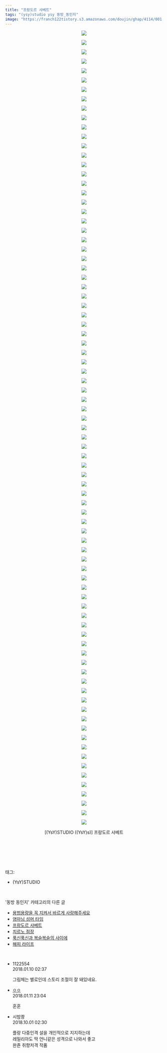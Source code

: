 ```yaml
---
title: "프랑도르 샤베트"
tags: "(ysy)studio ysy 동방_동인지"
image: "https://franch122tistory.s3.amazonaws.com/doujin/ghap/4114/001.jpg"
---
```

<div class="article">
<p style="text-align: center; clear: none; float: none;"><img src="{{ site.imgserver8 }}/ghap/4114/001.jpg"/></p>
<p style="text-align: center; clear: none; float: none;"><img src="{{ site.imgserver8 }}/ghap/4114/002.jpg"/></p>
<p style="text-align: center; clear: none; float: none;"><img src="{{ site.imgserver8 }}/ghap/4114/003.jpg"/></p>
<p style="text-align: center; clear: none; float: none;"><img src="{{ site.imgserver8 }}/ghap/4114/004.jpg"/></p>
<p style="text-align: center; clear: none; float: none;"><img src="{{ site.imgserver8 }}/ghap/4114/005.jpg"/></p>
<p style="text-align: center; clear: none; float: none;"><img src="{{ site.imgserver8 }}/ghap/4114/006.jpg"/></p>
<p style="text-align: center; clear: none; float: none;"><img src="{{ site.imgserver8 }}/ghap/4114/007.jpg"/></p>
<p style="text-align: center; clear: none; float: none;"><img src="{{ site.imgserver8 }}/ghap/4114/008.jpg"/></p>
<p style="text-align: center; clear: none; float: none;"><img src="{{ site.imgserver8 }}/ghap/4114/009.jpg"/></p>
<p style="text-align: center; clear: none; float: none;"><img src="{{ site.imgserver8 }}/ghap/4114/010.jpg"/></p>
<p style="text-align: center; clear: none; float: none;"><img src="{{ site.imgserver8 }}/ghap/4114/011.jpg"/></p>
<p style="text-align: center; clear: none; float: none;"><img src="{{ site.imgserver8 }}/ghap/4114/012.jpg"/></p>
<p style="text-align: center; clear: none; float: none;"><img src="{{ site.imgserver8 }}/ghap/4114/013.jpg"/></p>
<p style="text-align: center; clear: none; float: none;"><img src="{{ site.imgserver8 }}/ghap/4114/014.jpg"/></p>
<p style="text-align: center; clear: none; float: none;"><img src="{{ site.imgserver8 }}/ghap/4114/015.jpg"/></p>
<p style="text-align: center; clear: none; float: none;"><img src="{{ site.imgserver8 }}/ghap/4114/016.jpg"/></p>
<p style="text-align: center; clear: none; float: none;"><img src="{{ site.imgserver8 }}/ghap/4114/017.jpg"/></p>
<p style="text-align: center; clear: none; float: none;"><img src="{{ site.imgserver8 }}/ghap/4114/018.jpg"/></p>
<p style="text-align: center; clear: none; float: none;"><img src="{{ site.imgserver8 }}/ghap/4114/019.jpg"/></p>
<p style="text-align: center; clear: none; float: none;"><img src="{{ site.imgserver8 }}/ghap/4114/020.jpg"/></p>
<p style="text-align: center; clear: none; float: none;"><img src="{{ site.imgserver8 }}/ghap/4114/021.jpg"/></p>
<p style="text-align: center; clear: none; float: none;"><img src="{{ site.imgserver8 }}/ghap/4114/022.jpg"/></p>
<p style="text-align: center; clear: none; float: none;"><img src="{{ site.imgserver8 }}/ghap/4114/023.jpg"/></p>
<p style="text-align: center; clear: none; float: none;"><img src="{{ site.imgserver8 }}/ghap/4114/024.jpg"/></p>
<p style="text-align: center; clear: none; float: none;"><img src="{{ site.imgserver8 }}/ghap/4114/025.jpg"/></p>
<p style="text-align: center; clear: none; float: none;"><img src="{{ site.imgserver8 }}/ghap/4114/026.jpg"/></p>
<p style="text-align: center; clear: none; float: none;"><img src="{{ site.imgserver8 }}/ghap/4114/027.jpg"/></p>
<p style="text-align: center; clear: none; float: none;"><img src="{{ site.imgserver8 }}/ghap/4114/028.jpg"/></p>
<p style="text-align: center; clear: none; float: none;"><img src="{{ site.imgserver8 }}/ghap/4114/029.jpg"/></p>
<p style="text-align: center; clear: none; float: none;"><img src="{{ site.imgserver8 }}/ghap/4114/030.jpg"/></p>
<p style="text-align: center; clear: none; float: none;"><img src="{{ site.imgserver8 }}/ghap/4114/031.jpg"/></p>
<p style="text-align: center; clear: none; float: none;"><img src="{{ site.imgserver8 }}/ghap/4114/032.jpg"/></p>
<p style="text-align: center; clear: none; float: none;"><img src="{{ site.imgserver8 }}/ghap/4114/033.jpg"/></p>
<p style="text-align: center; clear: none; float: none;"><img src="{{ site.imgserver8 }}/ghap/4114/034.jpg"/></p>
<p style="text-align: center; clear: none; float: none;"><img src="{{ site.imgserver8 }}/ghap/4114/035.jpg"/></p>
<p style="text-align: center; clear: none; float: none;"><img src="{{ site.imgserver8 }}/ghap/4114/036.jpg"/></p>
<p style="text-align: center; clear: none; float: none;"><img src="{{ site.imgserver8 }}/ghap/4114/037.jpg"/></p>
<p style="text-align: center; clear: none; float: none;"><img src="{{ site.imgserver8 }}/ghap/4114/038.jpg"/></p>
<p style="text-align: center; clear: none; float: none;"><img src="{{ site.imgserver8 }}/ghap/4114/039.jpg"/></p>
<p style="text-align: center; clear: none; float: none;"><img src="{{ site.imgserver8 }}/ghap/4114/040.jpg"/></p>
<p style="text-align: center; clear: none; float: none;"><img src="{{ site.imgserver8 }}/ghap/4114/041.jpg"/></p>
<p style="text-align: center; clear: none; float: none;"><img src="{{ site.imgserver8 }}/ghap/4114/042.jpg"/></p>
<p style="text-align: center; clear: none; float: none;"><img src="{{ site.imgserver8 }}/ghap/4114/043.jpg"/></p>
<p style="text-align: center; clear: none; float: none;"><img src="{{ site.imgserver8 }}/ghap/4114/044.jpg"/></p>
<p style="text-align: center; clear: none; float: none;"><img src="{{ site.imgserver8 }}/ghap/4114/045.jpg"/></p>
<p style="text-align: center; clear: none; float: none;"><img src="{{ site.imgserver8 }}/ghap/4114/046.jpg"/></p>
<p style="text-align: center; clear: none; float: none;"><img src="{{ site.imgserver8 }}/ghap/4114/047.jpg"/></p>
<p style="text-align: center; clear: none; float: none;"><img src="{{ site.imgserver8 }}/ghap/4114/048.jpg"/></p>
<p style="text-align: center; clear: none; float: none;"><img src="{{ site.imgserver8 }}/ghap/4114/049.jpg"/></p>
<p style="text-align: center; clear: none; float: none;"><img src="{{ site.imgserver8 }}/ghap/4114/050.jpg"/></p>
<p style="text-align: center; clear: none; float: none;"><img src="{{ site.imgserver8 }}/ghap/4114/051.jpg"/></p>
<p style="text-align: center; clear: none; float: none;"><img src="{{ site.imgserver8 }}/ghap/4114/052.jpg"/></p>
<p style="text-align: center; clear: none; float: none;"><img src="{{ site.imgserver8 }}/ghap/4114/053.jpg"/></p>
<p style="text-align: center; clear: none; float: none;"><img src="{{ site.imgserver8 }}/ghap/4114/054.jpg"/></p>
<p style="text-align: center; clear: none; float: none;"><img src="{{ site.imgserver8 }}/ghap/4114/055.jpg"/></p>
<p style="text-align: center; clear: none; float: none;"><img src="{{ site.imgserver8 }}/ghap/4114/056.jpg"/></p>
<p style="text-align: center; clear: none; float: none;"><img src="{{ site.imgserver8 }}/ghap/4114/057.jpg"/></p>
<p style="text-align: center; clear: none; float: none;"><img src="{{ site.imgserver8 }}/ghap/4114/058.jpg"/></p>
<p style="text-align: center; clear: none; float: none;"><img src="{{ site.imgserver8 }}/ghap/4114/059.jpg"/></p>
<p style="text-align: center; clear: none; float: none;"><img src="{{ site.imgserver8 }}/ghap/4114/060.jpg"/></p>
<p style="text-align: center; clear: none; float: none;"><img src="{{ site.imgserver8 }}/ghap/4114/061.jpg"/></p>
<p style="text-align: center; clear: none; float: none;"><img src="{{ site.imgserver8 }}/ghap/4114/062.jpg"/></p>
<p style="text-align: center; clear: none; float: none;"><img src="{{ site.imgserver8 }}/ghap/4114/063.jpg"/></p>
<p style="text-align: center; clear: none; float: none;"><img src="{{ site.imgserver8 }}/ghap/4114/064.jpg"/></p>
<p style="text-align: center; clear: none; float: none;"><img src="{{ site.imgserver8 }}/ghap/4114/065.jpg"/></p>
<p style="text-align: center; clear: none; float: none;"><img src="{{ site.imgserver8 }}/ghap/4114/066.jpg"/></p>
<p style="text-align: center; clear: none; float: none;"><img src="{{ site.imgserver8 }}/ghap/4114/067.jpg"/></p>
<p style="text-align: center; clear: none; float: none;"><img src="{{ site.imgserver8 }}/ghap/4114/068.jpg"/></p>
<p style="text-align: center; clear: none; float: none;"><img src="{{ site.imgserver8 }}/ghap/4114/069.jpg"/></p>
<p style="text-align: center; clear: none; float: none;"><img src="{{ site.imgserver8 }}/ghap/4114/070.jpg"/></p>
<p style="text-align: center; clear: none; float: none;"><img src="{{ site.imgserver8 }}/ghap/4114/071.jpg"/></p>
<p style="text-align: center; clear: none; float: none;"><img src="{{ site.imgserver8 }}/ghap/4114/072.jpg"/></p>
<p style="text-align: center; clear: none; float: none;"><img src="{{ site.imgserver8 }}/ghap/4114/073.jpg"/></p>
<p style="text-align: center; clear: none; float: none;"><img src="{{ site.imgserver8 }}/ghap/4114/074.jpg"/></p>
<p style="text-align: center; clear: none; float: none;"><img src="{{ site.imgserver8 }}/ghap/4114/075.jpg"/></p>
<p style="text-align: center; clear: none; float: none;"><img src="{{ site.imgserver8 }}/ghap/4114/076.jpg"/></p>
<p style="text-align: center; clear: none; float: none;"><img src="{{ site.imgserver8 }}/ghap/4114/077.jpg"/></p>
<p style="text-align: center; clear: none; float: none;"><img src="{{ site.imgserver8 }}/ghap/4114/078.jpg"/></p>
<p style="text-align: center; clear: none; float: none;"><img src="{{ site.imgserver8 }}/ghap/4114/079.jpg"/></p>
<p style="text-align: center; clear: none; float: none;"><img src="{{ site.imgserver8 }}/ghap/4114/080.jpg"/></p>
<p style="text-align: center; clear: none; float: none;"><img src="{{ site.imgserver8 }}/ghap/4114/081.jpg"/></p>
<p style="text-align: center; clear: none; float: none;"><img src="{{ site.imgserver8 }}/ghap/4114/082.jpg"/></p>
<p style="text-align: center; clear: none; float: none;"><img src="{{ site.imgserver8 }}/ghap/4114/083.jpg"/></p>
<p style="text-align: center; clear: none; float: none;"><img src="{{ site.imgserver8 }}/ghap/4114/084.jpg"/></p>
<p style="text-align: center; clear: none; float: none;"><img src="{{ site.imgserver8 }}/ghap/4114/085.jpg"/></p>
<p style="text-align: center; clear: none; float: none;">[(YsY)STUDIO ((YsY)s)] 프랑도르 샤베트</p>
<p style="text-align: center; clear: none; float: none;"><br/></p>
<p><br/></p>
</div><br/>
<div class="tagTrail">
<p>태그: </p>
<ul>
<li>(YsY)STUDIO</li>
</ul>
</div><br/>
<div class="another">
<p>'동방 동인지' 카테고리의 다른 글</p>
<ul>
<li><a href="/ghap_4128">용법용량을 꼭 지켜서 바르게 사랑해주세요</a></li>
<li><a href="/ghap_4126">염마님 섬머 타임</a></li>
<li><a href="/ghap_4114">프랑도르 샤베트</a></li>
<li><a href="/ghap_4113">치르노 점장</a></li>
<li><a href="/ghap_4100">푹신푹신과 복슬복슬의 사이에</a></li>
<li><a href="/ghap_4090">해피 라이프</a></li>
</ul>
</div><br/>
<div class="cb_module cb_fluid">
<div class="cb_wrt cb_profile">
<div class="comment">
<ul>
<li class="cb_thumb_off" id="comment15170715">
<div class="cb_comment_area">
<div class="cb_info_area">
<div class="cb_section">
<span class="cb_nick_name">1122554</span>
</div>
<div class="cb_section">
<span class="cb_date">2018.01.10 02:37 </span>
</div>
</div>
<div class="cb_dsc_comment">
<p class="cb_dsc">
											그림체는 별로인데 스토리 조절이 잘 돼있네요.
										</p>
</div>
</div></li>
<li class="cb_thumb_off" id="comment15172266">
<div class="cb_comment_area">
<div class="cb_info_area">
<div class="cb_section">
<span class="cb_nick_name"> <a href="http://http:/르ㅡ" onclick="return openLinkInNewWindow(this)">ㅇㅇ</a></span>
</div>
<div class="cb_section">
<span class="cb_date">2018.01.11 23:04 </span>
</div>
</div>
<div class="cb_dsc_comment">
<p class="cb_dsc">
											훈훈<br/>
</p>
</div>
</div></li>
<li class="cb_thumb_off" id="comment15342543">
<div class="cb_comment_area">
<div class="cb_info_area">
<div class="cb_section">
<span class="cb_nick_name">시밤쾅</span>
</div>
<div class="cb_section">
<span class="cb_date">2018.10.01 02:30 </span>
</div>
</div>
<div class="cb_dsc_comment">
<p class="cb_dsc">
											플랑 다중인격 설을 개인적으로 지지하는데 <br/>
레밀리아도 딱 언니같은 성격으로 나와서 좋고 <br/>
완죤 취향저격 작품
										</p>
</div>
</div></li>
</ul>
</div>
</div><!-- commentList close -->
</div><br/>
